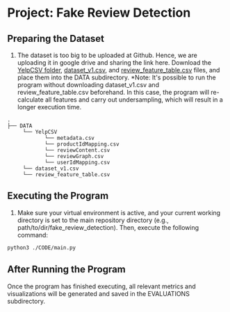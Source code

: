 # Project: Fake Review Detection


## Preparing the Dataset
1. The dataset is too big to be uploaded at Github. Hence, we are uploading it in google drive and sharing the link here. Download the [YelpCSV folder](https://drive.google.com/drive/folders/1MexwmQTjEbz7UTQ2E_fPxLntE2ugeXtV?usp=share_link), [dataset_v1.csv](https://drive.google.com/file/d/1JzGEI0XdXk1l61vo3giNWUZykJzfRJKw/view?usp=share_link), and [review_feature_table.csv](https://drive.google.com/file/d/1QalYUu1pbkHglrF96GQw_0kL3thj8s17/view?usp=share_link) files, and place them into the DATA subdirectory. *Note: It's possible to run the program without downloading dataset_v1.csv and review_feature_table.csv beforehand. In this case, the program will re-calculate all features and carry out undersampling, which will result in a longer execution time.

```
.
├── DATA
     └── YelpCSV
            └── metadata.csv
            └── productIdMapping.csv
            └── reviewContent.csv
            └── reviewGraph.csv
            └── userIdMapping.csv
     └── dataset_v1.csv
     └── review_feature_table.csv

```

## Executing the Program
1. Make sure your virtual environment is active, and your current working directory is set to the main repository directory (e.g., path/to/dir/fake_review_detection). Then, execute the following command:
```bash
python3 ./CODE/main.py
```

## After Running the Program
Once the program has finished executing, all relevant metrics and visualizations will be generated and saved in the EVALUATIONS subdirectory.
